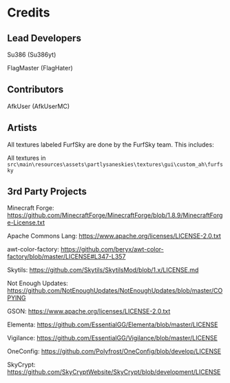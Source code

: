 # Credits

## Lead Developers

Su386 (Su386yt)

FlagMaster (FlagHater)

## Contributors

AfkUser (AfkUserMC)

## Artists

All textures labeled FurfSky are done by the FurfSky team. This includes:

All textures in ``src\main\resources\assets\partlysaneskies\textures\gui\custom_ah\furfsky``

## 3rd Party Projects

Minecraft Forge: https://github.com/MinecraftForge/MinecraftForge/blob/1.8.9/MinecraftForge-License.txt

Apache Commons Lang: https://www.apache.org/licenses/LICENSE-2.0.txt

awt-color-factory: https://github.com/beryx/awt-color-factory/blob/master/LICENSE#L347-L357

Skytils: https://github.com/Skytils/SkytilsMod/blob/1.x/LICENSE.md

Not Enough Updates: https://github.com/NotEnoughUpdates/NotEnoughUpdates/blob/master/COPYING

GSON: https://www.apache.org/licenses/LICENSE-2.0.txt

Elementa: https://github.com/EssentialGG/Elementa/blob/master/LICENSE

Vigilance: https://github.com/EssentialGG/Vigilance/blob/master/LICENSE

OneConfig: https://github.com/Polyfrost/OneConfig/blob/develop/LICENSE

SkyCrypt: https://github.com/SkyCryptWebsite/SkyCrypt/blob/development/LICENSE
